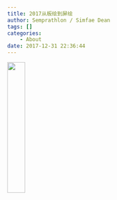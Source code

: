 ```yaml
---
title: 2017从板绘到屏绘
author: Semprathlon / Simfae Dean
tags: []
categories:
	- About
date: 2017-12-31 22:36:44
---
```

<a href="https://blog.semprathlon.net/blog/uploads/2017/12/2017-all.png"><img src="https://blog.semprathlon.net/blog/uploads/2017/12/2017-all-41x300.png" alt="" width="41" height="300" class="alignnone size-medium wp-image-3083" /></a>